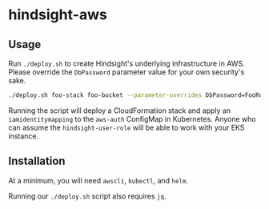# hindsight-aws

## Usage

Run `./deploy.sh` to create Hindsight's underlying infrastructure in AWS. Please override
the `DbPassword` parameter value for your own security's sake.

```bash
./deploy.sh foo-stack foo-bucket --parameter-overrides DbPassword=FooRdsInstancePassword
```

Running the script will deploy a CloudFormation stack and apply an `iamidentitymapping` to
the `aws-auth` ConfigMap in Kubernetes. Anyone who can assume the `hindsight-user-role` will
be able to work with your EKS instance.

## Installation

At a minimum, you will need `awscli`, `kubectl`, and `helm`.

Running our `./deploy.sh` script also requires `jq`.
